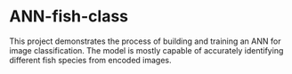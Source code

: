 # ANN-fish-class
This project demonstrates the process of building and training an ANN for image classification. The model is mostly capable of accurately identifying different fish species from encoded images.
